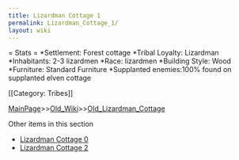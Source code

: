 ```yaml
---
title: Lizardman Cottage 1
permalink: Lizardman_Cottage_1/
layout: wiki
---
```

= Stats =
*Settlement: Forest cottage
*Tribal Loyalty: Lizardman
*Inhabitants: 2-3 lizardmen
*Race:  lizardmen 
*Building Style: Wood
*Furniture: Standard Furniture
*Supplanted enemies:100% found on supplanted elven cottage

[[Category: Tribes]]

[MainPage](/keeperrl_wiki/ "wikilink")>>[Old_Wiki](/keeperrl_wiki/Old_Wiki "wikilink")>>[Old_Lizardman_Cottage](/keeperrl_wiki/Old_Lizardman_Cottage "wikilink")

Other items in this section
-    [Lizardman Cottage 0](/keeperrl_wiki/Lizardman_Cottage_0 "wikilink")
-    [Lizardman Cottage 2](/keeperrl_wiki/Lizardman_Cottage_2 "wikilink")
